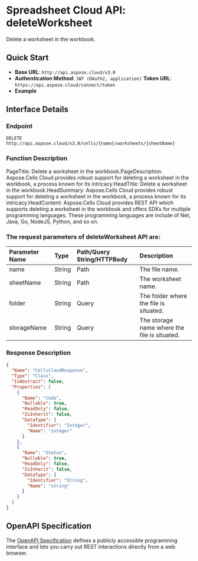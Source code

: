 
# **Spreadsheet Cloud API: deleteWorksheet**

Delete a worksheet in the workbook. 


## **Quick Start**

- **Base URL**: `http://api.aspose.cloud/v3.0`
- **Authentication Method**: `JWT (OAuth2, application)`  **Token URL**: `https://api.aspose.cloud/connect/token`
- **Example** 

## **Interface Details**

### **Endpoint** 

```
DELETE http://api.aspose.cloud/v3.0/cells/{name}/worksheets/{sheetName}
```
### **Function Description**
PageTitle: Delete a worksheet in the workbook.PageDescription: Aspose.Cells Cloud provides robust support for deleting a worksheet in the workbook, a process known for its intricacy.HeadTitle: Delete a worksheet in the workbook.HeadSummary: Aspose.Cells Cloud provides robust support for  deleting a worksheet in the workbook, a process known for its intricacy.HeadContent: Aspose.Cells Cloud provides REST API which supports  deleting a worksheet in the workbook and offers SDKs for multiple programming languages. These programming languages are include of Net, Java, Go, NodeJS, Python, and so on.

### The request parameters of **deleteWorksheet** API are: 

| Parameter Name | Type | Path/Query String/HTTPBody | Description | 
| :- | :- | :- |:- | 
|name|String|Path|The file name.|
|sheetName|String|Path|The worksheet name.|
|folder|String|Query|The folder where the file is situated.|
|storageName|String|Query|The storage name where the file is situated.|

### **Response Description**
```json
{
  "Name": "CellsCloudResponse",
  "Type": "Class",
  "IsAbstract": false,
  "Properties": [
    {
      "Name": "Code",
      "Nullable": true,
      "ReadOnly": false,
      "IsInherit": false,
      "DataType": {
        "Identifier": "Integer",
        "Name": "integer"
      }
    },
    {
      "Name": "Status",
      "Nullable": true,
      "ReadOnly": false,
      "IsInherit": false,
      "DataType": {
        "Identifier": "String",
        "Name": "string"
      }
    }
  ]
}
```


## OpenAPI Specification

The [OpenAPI Specification](https://reference.aspose.cloud/cells/#/WorksheetsController/DeleteWorksheet) defines a publicly accessible programming interface and lets you carry out REST interactions directly from a web browser.

